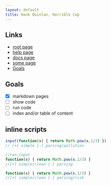 ```yaml
---
layout: default
title: Hank Quinlan, Horrible Cop
---
```


## Links

* [root page](./page.md)
* [help page](./help.md)
* [docs page](./docs/docs.md)
* [some page](./docs/copy.md)
* [Goals](#goals)

## Goals

* [x] markdown pages
* [ ] show code
* [ ] run code
* [ ] index and/or table of content

## inline scripts

```javascript
input(function(x) { return Math.pow(x,1/3) })
// [+] simple [-] parsing/pollution
```

```javascript
//run:input
function(x) { return Math.pow(x,1/3) }
//[+] simple/clean [-] parsing
```

```javascript run:input
function(x) { return Math.pow(x,1/3) }
//[+] simple/clean [-] parsing/risk
```

